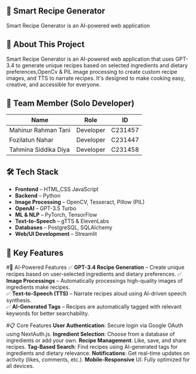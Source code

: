 ## 🍳 Smart Recipe Generator 
Smart Recipe Generator is an AI-powered web application

## 📌 About This Project
Smart Recipe Generator is an AI-powered web application that uses GPT-3.4 to generate unique recipes based on selected ingredients and dietary preferences,OpenCv & PIL image processing to create custom recipe images, and TTS to narrate recipes. It's designed to make cooking easy, creative, and accessible for everyone.

## 👤 Team Member (Solo Developer)

| **Name** | **Role**     | **ID**  |
|------------|-------------|-------|
| Mahinur Rahman Tani| Developer | C231457 |
| Fozilatun Nahar| Developer | C231447 |
| Tahmina Siddika Diya| Developer | C231458 |

## 🛠️ Tech Stack
- **Frontend** – HTML,CSS JavaScript
- **Backend** – Python
- **Image Processing** – OpenCV, Tesseract, Pillow (PIL)  
- **OpenAI** – GPT-3.5 Turbo
- **ML & NLP** – PyTorch, TensorFlow 
- **Text-to-Speech** – gTTS & ElevenLabs
- **Databases** – PostgreSQL, SQLAlchemy 
- **Web/UI Development** – Streamlit  

## 🌟 Key Features
#🤖 AI-Powered Features
✅ **GPT-3.4 Recipe Generation** – Create unique recipes based on user-selected ingredients and dietary preferences. 
✅ **Image Processings** – Automatically processings high-quality images of ingredients make recipes.  
✅ **Text-to-Speech (TTS)** – Narrate recipes aloud using AI-driven speech synthesis.  
✅ **AI-Generated Tags** – Recipes are automatically tagged with relevant keywords for better searchability.

#📋 Core Features
**User Authentication**: Secure login via Google OAuth using NextAuth.js.
**Ingredient Selection**: Choose from a database of ingredients or add your own.
**Recipe Management**: Like, save, and share recipes.
**Tag-Based Search**: Find recipes using AI-generated tags for ingredients and dietary relevance.
**Notifications**: Get real-time updates on activity (likes, comments, etc.).
**Mobile-Responsive** UI: Fully optimized for all devices.







